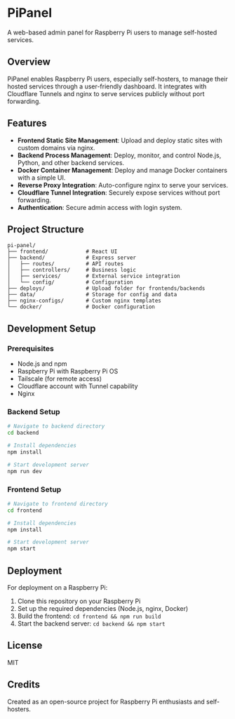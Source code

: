 # PiPanel

A web-based admin panel for Raspberry Pi users to manage self-hosted services.

## Overview

PiPanel enables Raspberry Pi users, especially self-hosters, to manage their hosted services through a user-friendly dashboard. It integrates with Cloudflare Tunnels and nginx to serve services publicly without port forwarding.

## Features

- **Frontend Static Site Management**: Upload and deploy static sites with custom domains via nginx.
- **Backend Process Management**: Deploy, monitor, and control Node.js, Python, and other backend services.
- **Docker Container Management**: Deploy and manage Docker containers with a simple UI.
- **Reverse Proxy Integration**: Auto-configure nginx to serve your services.
- **Cloudflare Tunnel Integration**: Securely expose services without port forwarding.
- **Authentication**: Secure admin access with login system.

## Project Structure

```
pi-panel/
├── frontend/            # React UI
├── backend/             # Express server
│   ├── routes/          # API routes
│   ├── controllers/     # Business logic
│   ├── services/        # External service integration
│   └── config/          # Configuration
├── deploys/             # Upload folder for frontends/backends
├── data/                # Storage for config and data
├── nginx-configs/       # Custom nginx templates
└── docker/              # Docker configuration
```

## Development Setup

### Prerequisites

- Node.js and npm
- Raspberry Pi with Raspberry Pi OS
- Tailscale (for remote access)
- Cloudflare account with Tunnel capability
- Nginx

### Backend Setup

```bash
# Navigate to backend directory
cd backend

# Install dependencies
npm install

# Start development server
npm run dev
```

### Frontend Setup

```bash
# Navigate to frontend directory
cd frontend

# Install dependencies
npm install

# Start development server
npm start
```

## Deployment

For deployment on a Raspberry Pi:

1. Clone this repository on your Raspberry Pi
2. Set up the required dependencies (Node.js, nginx, Docker)
3. Build the frontend: `cd frontend && npm run build`
4. Start the backend server: `cd backend && npm start`

## License

MIT

## Credits

Created as an open-source project for Raspberry Pi enthusiasts and self-hosters.
